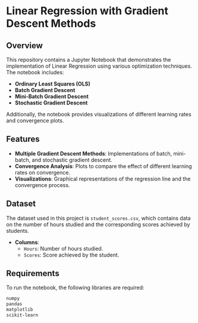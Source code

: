 # Linear Regression with Gradient Descent Methods

## Overview
This repository contains a Jupyter Notebook that demonstrates the implementation of Linear Regression using various optimization techniques. The notebook includes:

- **Ordinary Least Squares (OLS)**
- **Batch Gradient Descent**
- **Mini-Batch Gradient Descent**
- **Stochastic Gradient Descent**

Additionally, the notebook provides visualizations of different learning rates and convergence plots.

## Features
- **Multiple Gradient Descent Methods**: Implementations of batch, mini-batch, and stochastic gradient descent.
- **Convergence Analysis**: Plots to compare the effect of different learning rates on convergence.
- **Visualizations**: Graphical representations of the regression line and the convergence process.

## Dataset
The dataset used in this project is `student_scores.csv`, which contains data on the number of hours studied and the corresponding scores achieved by students.

- **Columns**:
  - `Hours`: Number of hours studied.
  - `Scores`: Score achieved by the student.

## Requirements
To run the notebook, the following libraries are required:

```bash
numpy
pandas
matplotlib
scikit-learn

